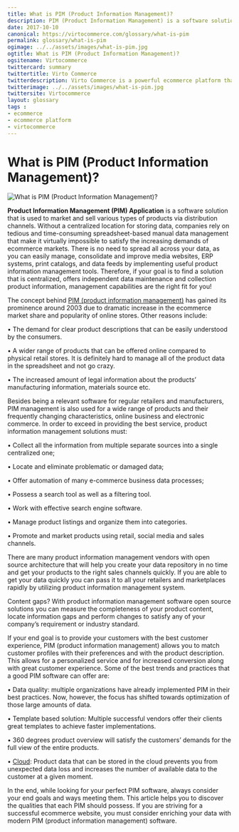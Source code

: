 ```yaml
--- 
title: What is PIM (Product Information Management)?
description: PIM (Product Information Management) is a software solution which has different qualities considered with your end goals and ways meeting them. This article helps you to discover the qualities that each PIM should possess.
date: 2017-10-10
canonical: https://virtocommerce.com/glossary/what-is-pim
permalink: glossary/what-is-pim
ogimage: ../../assets/images/what-is-pim.jpg
ogtitle: What is PIM (Product Information Management)?
ogsitename: Virtocommerce
twittercard: summary
twittertitle: Virto Commerce
twitterdescription: Virto Commerce is a powerful ecommerce platform that includes everything you need to create an online store and sell online. Try it free with Free Community License
twitterimage: ../../assets/images/what-is-pim.jpg
twittersite: Virtocommerce
layout: glossary
tags : 
- ecommerce
- ecommerce platform
- virtocommerce 
---
```

<div class="business-cnt">
    <div class="head __cart">
        <h1>What is PIM (Product Information Management)?</h1>
    </div>
    <img alt="What is PIM (Product Information Management)?" src="assets/images/what-is-pim.jpg" />
    <p class="text"><strong>Product Information Management (PIM) Application</strong> is a software solution that is used to market and sell various types of products via distribution channels. Without a centralized location for storing data, companies rely on tedious and time-consuming spreadsheet-based manual data management that make it virtually impossible to satisfy the increasing demands of ecommerce markets. There is no need to spread all across your data, as you can easily manage, consolidate and improve media websites, ERP systems, print catalogs, and data feeds by implementing useful product information management tools. Therefore, if your goal is to find a solution that is centralized, offers independent data maintenance and collection product information, management capabilities are the right fit for you! </p>
    <p class="text">The concept behind <a href="{{ '/product-information-management' | absolute_url }}">PIM (product information management)</a> has gained its prominence around 2003 due to dramatic increase in the ecommerce market share and popularity of online stores. Other reasons include: </p>
    <p class="text">•	The demand for clear product descriptions that can be easily understood by the consumers.  </p>
    <p class="text">•	A wider range of products that can be offered online compared to physical retail stores. It is definitely hard to manage all of the product data in the spreadsheet and not go crazy. </p> 
    <p class="text">•	The increased amount of legal information about the products’ manufacturing information, materials source etc. </p>
    <p class="text">Besides being a relevant software for regular retailers and manufacturers, PIM management is also used for a wide range of products and their frequently changing characteristics, online business and electronic commerce. In order to exceed in providing the best service, product information management solutions must: </p>
    <p class="text">•	Collect all the information from multiple separate sources into a single centralized one;</p>
    <p class="text">•	Locate and eliminate problematic or damaged data;</p>
    <p class="text">•	Offer automation of many e-commerce business data processes;</p>
    <p class="text">•	Possess a search tool as well as a filtering tool.</p>
    <p class="text">•	Work with effective search engine software. </p>
    <p class="text">•	Manage product listings and organize them into categories. </p>
    <p class="text">•	Promote and market products using retail, social media and sales channels. </p>
    <p class="text">There are many product information management vendors with open source architecture that will help you create your data repository in no time and get your products to the right sales channels quickly. If you are able to get your data quickly you can pass it to all your retailers and marketplaces rapidly by utilizing product information management system. </p>
    <p class="text">Content gaps? With product information management software open source solutions you can measure the completeness of your product content, locate information gaps and perform changes to satisfy any of your company’s requirement or industry standard. </p>
    <p class="text">If your end goal is to provide your customers with the best customer experience, PIM (product information management) allows you to match customer profiles with their preferences and with the product description. This allows for a personalized service and for increased conversion along with great customer experience. Some of the best trends and practices that a good PIM software can offer are:</p>
    <p class="text">•	Data quality: multiple organizations have already implemented PIM in their best practices. Now, however, the focus has shifted towards optimization of those large amounts of data. </p>
    <p class="text">•	Template based solution: Multiple successful vendors offer their clients great templates to achieve faster implementations. </p>
    <p class="text">•	360 degrees product overview will satisfy the customers’ demands for the full view of the entire products. </p>
    <p class="text">•	<a href="{{ '/our-offers/cloud-ecommerce-platform' | absolute_url }}">Cloud</a>: Product data that can be stored in the cloud prevents you from unexpected data loss and increases the number of available data to the customer at a given moment. </p>
    <p class="text">In the end, while looking for your perfect PIM software, always consider your end goals and ways meeting them. This article helps you to discover the qualities that each PIM should possess. If you are striving for a successful ecommerce website, you must consider enriching your data with modern PIM (product information management) software.</p>
